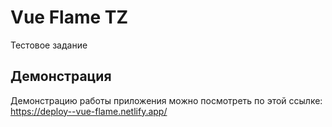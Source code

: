 # Vue Flame TZ
Тестовое задание 
## Демонстрация 
Демонстрацию работы приложения можно посмотреть по этой ссылке: https://deploy--vue-flame.netlify.app/
